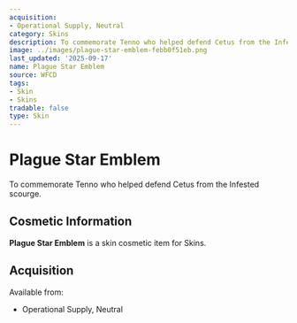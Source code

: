 ```yaml
---
acquisition:
- Operational Supply, Neutral
category: Skins
description: To commemorate Tenno who helped defend Cetus from the Infested scourge.
image: ../images/plague-star-emblem-febb0f51eb.png
last_updated: '2025-09-17'
name: Plague Star Emblem
source: WFCD
tags:
- Skin
- Skins
tradable: false
type: Skin
---
```


# Plague Star Emblem

To commemorate Tenno who helped defend Cetus from the Infested scourge.

## Cosmetic Information

**Plague Star Emblem** is a skin cosmetic item for Skins.

## Acquisition

Available from:
- Operational Supply, Neutral

